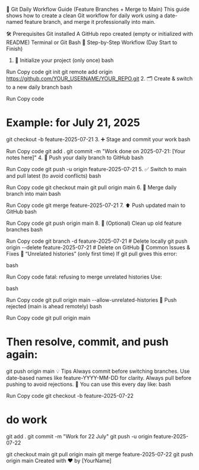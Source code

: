 📘 Git Daily Workflow Guide (Feature Branches + Merge to Main)
This guide shows how to create a clean Git workflow for daily work using a date-named feature branch, and merge it professionally into main.

🛠 Prerequisites
Git installed
A GitHub repo created (empty or initialized with README)
Terminal or Git Bash
🧭 Step-by-Step Workflow (Day Start to Finish)
1. 📂 Initialize your project (only once)
bash

Run
Copy code
git init
git remote add origin https://github.com/YOUR_USERNAME/YOUR_REPO.git
2. 🗂 Create & switch to a new daily branch
bash

Run
Copy code
# Example: for July 21, 2025
git checkout -b feature-2025-07-21
3. ➕ Stage and commit your work
bash

Run
Copy code
git add .
git commit -m "Work done on 2025-07-21: [Your notes here]"
4. 🚀 Push your daily branch to GitHub
bash

Run
Copy code
git push -u origin feature-2025-07-21
5. ✅ Switch to main and pull latest (to avoid conflicts)
bash

Run
Copy code
git checkout main
git pull origin main
6. 🔁 Merge daily branch into main
bash

Run
Copy code
git merge feature-2025-07-21
7. ⬆ Push updated main to GitHub
bash

Run
Copy code
git push origin main
8. 🧹 (Optional) Clean up old feature branches
bash

Run
Copy code
git branch -d feature-2025-07-21              # Delete locally
git push origin --delete feature-2025-07-21   # Delete on GitHub
🧯 Common Issues & Fixes
🔗 “Unrelated histories” (only first time)
If git pull gives this error:

bash

Run
Copy code
fatal: refusing to merge unrelated histories
Use:

bash

Run
Copy code
git pull origin main --allow-unrelated-histories
🚫 Push rejected (main is ahead remotely)
bash

Run
Copy code
git pull origin main
# Then resolve, commit, and push again:
git push origin main
💡 Tips
Always commit before switching branches.
Use date-based names like feature-YYYY-MM-DD for clarity.
Always pull before pushing to avoid rejections.
🔄 You can use this every day like:
bash

Run
Copy code
git checkout -b feature-2025-07-22
# do work
git add .
git commit -m "Work for 22 July"
git push -u origin feature-2025-07-22

git checkout main
git pull origin main
git merge feature-2025-07-22
git push origin main
Created with ❤️ by [YourName]
